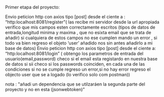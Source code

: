 Primer etapa del proyecto:

Envio peticion http con axios  tipo [post] desde el ciente   a :
“http:localhost:8081/register”( las recibe mi servidor  desde la url apropiada  verifico que mis campos esten  correctamente escritos (tipos de  datos de  entrada,longitud minima y maxima , que no esixta email  que se trata de añadir)  si cualquiera de  estos campos no ese cumplen  mando un error , si todo va bien regreso el objeto ‘user’ añadido  nos sin antes añadirlo a mi base de  datos)
Envio peticion http con axios  tipo [post] desde el ciente a:  
“http:localhost:8081/login” ( obtengo los parametros de entrada del usuario(email,password) checo si el email  esta registardo en nuestra base de datos  si  sii  checo  si los passwords coinciden, en cada una de las condiciones si no se cumple regreso un error,si no hay error regreso el objecto user  que se a logado (lo verifico solo com postman))

nota : "añadi un dependencia que se utilzaráen la segunda parte del proyecto y no en esta (jsonwebtoken)"

